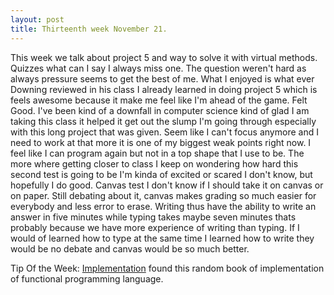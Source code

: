```yaml
---
layout: post
title: Thirteenth week November 21.
---
```


This week we talk about project 5 and way to solve it with virtual methods. Quizzes what can I say I always miss one. The question weren't hard as always pressure seems to get the best of me. What I enjoyed is what ever Downing reviewed in his class I already learned in doing project 5 which is feels awesome because it make me feel like I'm ahead of the game. Felt Good. I've been kind of a downfall in computer science kind of glad I am taking this class it helped it get out the slump I'm going through especially with this long project that was given. Seem like I can't focus anymore and I need to work at that more it is one of my biggest weak points right now. I feel like I can program again but not in a top shape that I use to be. The more where getting closer to class I keep on wondering how hard this second test is going to be I'm kinda of excited or scared I don't know, but hopefully I do good. Canvas test I don't know if I should take it on canvas or on paper. Still debating about it, canvas makes grading  so much easier for everybody and less error to erase. Writing thus have the ability to write an answer in five minutes while typing takes maybe seven minutes thats probably because we have more experience of writing than typing. If I would of learned how to type at the same time I learned how to write they would be no debate and canvas would be so much better. 


Tip Of the Week: 
[Implementation](http://research.microsoft.com/en-us/um/people/simonpj/papers/slpj-book-1987/PAGES/V.HTM) found this random book of implementation of functional programming language.
